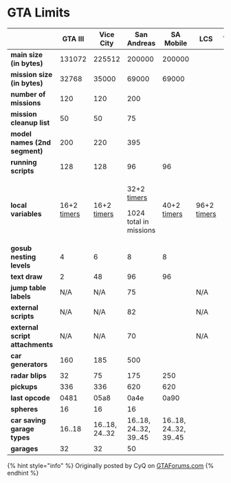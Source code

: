 # GTA Limits

|                                 | GTA III                                               | Vice City                                             | San Andreas                                                                                          | SA Mobile                                             | LCS                                                   | VCS |
| ------------------------------- | ----------------------------------------------------- | ----------------------------------------------------- | ---------------------------------------------------------------------------------------------------- | ----------------------------------------------------- | ----------------------------------------------------- | --- |
| **main size (in bytes)**        | 131072                                                | 225512                                                | 200000                                                                                               | 200000                                                |                                                       |     |
| **mission size (in bytes)**     | 32768                                                 | 35000                                                 | 69000                                                                                                | 69000                                                 |                                                       |     |
| **number of missions**          | 120                                                   | 120                                                   | 200                                                                                                  |                                                       |                                                       |     |
| **mission cleanup list**        | 50                                                    | 50                                                    | 75                                                                                                   |                                                       |                                                       |     |
| **model names (2nd segment)**   | 200                                                   | 220                                                   | 395                                                                                                  |                                                       |                                                       |     |
| **running scripts**             | 128                                                   | 128                                                   | 96                                                                                                   | 96                                                    |                                                       |     |
| **local variables**             | 16+2 [timers](../coding/variables.md#timer-variables) | 16+2 [timers](../coding/variables.md#timer-variables) | <p>32+2 <a href="../coding/variables.md#timer-variables">timers</a></p><p>1024 total in missions</p> | 40+2 [timers](../coding/variables.md#timer-variables) | 96+2 [timers](../coding/variables.md#timer-variables) |     |
| **gosub nesting levels**        | 4                                                     | 6                                                     | 8                                                                                                    | 8                                                     |                                                       |     |
| **text draw**                   | 2                                                     | 48                                                    | 96                                                                                                   | 96                                                    |                                                       |     |
| **jump table labels**           | N/A                                                   | N/A                                                   | 75                                                                                                   |                                                       | N/A                                                   |     |
| **external scripts**            | N/A                                                   | N/A                                                   | 82                                                                                                   |                                                       | N/A                                                   |     |
| **external script attachments** | N/A                                                   | N/A                                                   | 70                                                                                                   |                                                       | N/A                                                   |     |
| **car generators**              | 160                                                   | 185                                                   | 500                                                                                                  |                                                       |                                                       |     |
| **radar blips**                 | 32                                                    | 75                                                    | 175                                                                                                  | 250                                                   |                                                       |     |
| **pickups**                     | 336                                                   | 336                                                   | 620                                                                                                  | 620                                                   |                                                       |     |
| **last opcode**                 | 0481                                                  | 05a8                                                  | 0a4e                                                                                                 | 0a90                                                  |                                                       |     |
| **spheres**                     | 16                                                    | 16                                                    | 16                                                                                                   |                                                       |                                                       |     |
| **car saving garage types**     | 16..18                                                | 16..18, 24..32                                        | 16..18, 24..32, 39..45                                                                               | 16..18, 24..32, 39..45                                |                                                       |     |
| **garages**                     | 32                                                    | 32                                                    | 50                                                                                                   |                                                       |                                                       |     |

{% hint style="info" %}
Originally posted by CyQ on [GTAForums.com](http://www.gtaforums.com/index.php?showtopic=213017\&view=findpost\&p=3145932)
{% endhint %}

